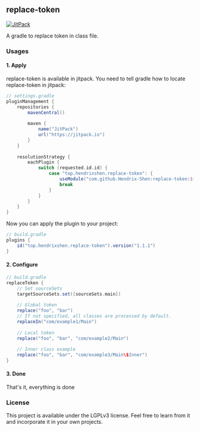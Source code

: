 ## replace-token

[![JitPack](https://jitpack.io/v/Hendrix-Shen/replace-token.svg)](https://jitpack.io/#Hendrix-Shen/replace-token)

A gradle to replace token in class file.

### Usages

#### 1. Apply

replace-token is available in jitpack. You need to tell gradle how to locate replace-token in jitpack:

```groovy
// settings.gradle
pluginManagement {
    repositories {
        mavenCentral()
        
        maven {
            name("JitPack")
            url("https://jitpack.io")
        }
    }
    
    resolutionStrategy {
        eachPlugin {
            switch (requested.id.id) {
                case "top.hendrixshen.replace-token": {
                    useModule("com.github.Hendrix-Shen:replace-token:${requested.version}")
                    break
                }
            }
        }
    }
}
```

Now you can apply the plugin to your project:

```groovy
// build.gradle
plugins {
    id("top.hendrixshen.replace-token").version("1.1.1")
}
```

#### 2. Configure

```groovy
// build.gradle
replaceToken {
    // Set sourceSets
    targetSourceSets.set([sourceSets.main])
    
    // Global token
    replace("foo", "bar")
    // If not specified, all classes are processed by default.
    replaceIn("com/example1/Main")
    
    // Local token
    replace("foo", "bar", "com/example2/Main")
    
    // Inner class example
    replace("foo", "bar", "com/example3/Main\$Inner")
}
```

#### 3. Done

That's it, everything is done

### License

This project is available under the LGPLv3 license. Feel free to learn from it and incorporate it in your own projects.
